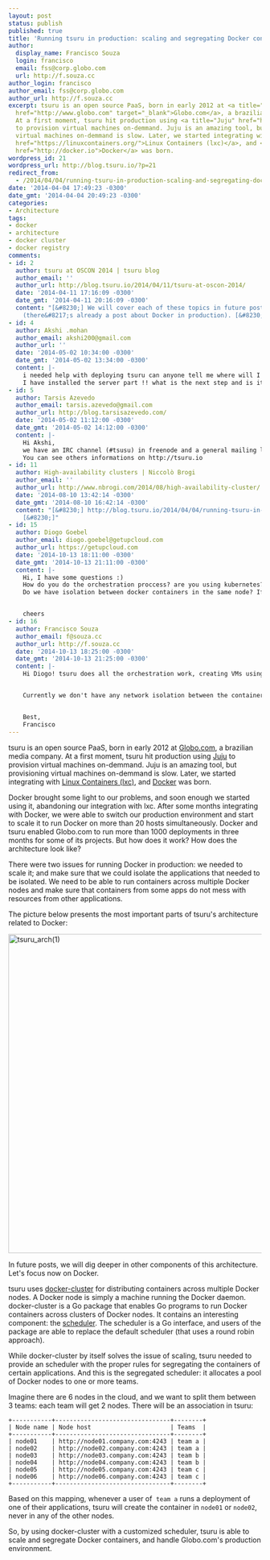 ```yaml
---
layout: post
status: publish
published: true
title: 'Running tsuru in production: scaling and segregating Docker containers'
author:
  display_name: Francisco Souza
  login: francisco
  email: fss@corp.globo.com
  url: http://f.souza.cc
author_login: francisco
author_email: fss@corp.globo.com
author_url: http://f.souza.cc
excerpt: tsuru is an open source PaaS, born in early 2012 at <a title="Globo.com"
  href="http://www.globo.com" target="_blank">Globo.com</a>, a brazilian media company.
  At a first moment, tsuru hit production using <a title="Juju" href="http://juju.ubuntu.com">Juju</a>
  to provision virtual machines on-demmand. Juju is an amazing tool, but provisioning
  virtual machines on-demmand is slow. Later, we started integrating with <a title="LXC"
  href="https://linuxcontainers.org/">Linux Containers (lxc)</a>, and <a title="Docker"
  href="http://docker.io">Docker</a> was born.
wordpress_id: 21
wordpress_url: http://blog.tsuru.io/?p=21
redirect_from:
  - /2014/04/04/running-tsuru-in-production-scaling-and-segregating-docker-containers/
date: '2014-04-04 17:49:23 -0300'
date_gmt: '2014-04-04 20:49:23 -0300'
categories:
- Architecture
tags:
- docker
- architecture
- docker cluster
- docker registry
comments:
- id: 2
  author: tsuru at OSCON 2014 | tsuru blog
  author_email: ''
  author_url: http://blog.tsuru.io/2014/04/11/tsuru-at-oscon-2014/
  date: '2014-04-11 17:16:09 -0300'
  date_gmt: '2014-04-11 20:16:09 -0300'
  content: "[&#8230;] We will cover each of these topics in future posts in this blog
    (there&#8217;s already a post about Docker in production). [&#8230;]"
- id: 4
  author: Akshi .mohan
  author_email: akshi200@gmail.com
  author_url: ''
  date: '2014-05-02 10:34:00 -0300'
  date_gmt: '2014-05-02 13:34:00 -0300'
  content: |-
    i needed help with deploying tsuru can anyone tell me where will I be able to contact ?? particular websie or email id??
    I have installed the server part !! what is the next step and is it right??
- id: 5
  author: Tarsis Azevedo
  author_email: tarsis.azevedo@gmail.com
  author_url: http://blog.tarsisazevedo.com/
  date: '2014-05-02 11:12:00 -0300'
  date_gmt: '2014-05-02 14:12:00 -0300'
  content: |-
    Hi Akshi,
    we have an IRC channel (#tsusu) in freenode and a general mailing list (https://groups.google.com/forum/?fromgroups#!forum/tsuru-users).
    You can see others informations on http://tsuru.io
- id: 11
  author: High-availability clusters | Niccolò Brogi
  author_email: ''
  author_url: http://www.nbrogi.com/2014/08/high-availability-cluster/
  date: '2014-08-10 13:42:14 -0300'
  date_gmt: '2014-08-10 16:42:14 -0300'
  content: "[&#8230;] http://blog.tsuru.io/2014/04/04/running-tsuru-in-production-scaling-and-segregating-docker-container&#8230;
    [&#8230;]"
- id: 15
  author: Diogo Goebel
  author_email: diogo.goebel@getupcloud.com
  author_url: https://getupcloud.com
  date: '2014-10-13 18:11:00 -0300'
  date_gmt: '2014-10-13 21:11:00 -0300'
  content: |-
    Hi, I have some questions :)
    How do you do the orchestration proccess? are you using kubernetes?
    Do we have isolation between docker containers in the same node? If yes, are you using SELinux or what else?


    cheers
- id: 16
  author: Francisco Souza
  author_email: f@souza.cc
  author_url: http://f.souza.cc
  date: '2014-10-13 18:25:00 -0300'
  date_gmt: '2014-10-13 21:25:00 -0300'
  content: |-
    Hi Diogo! tsuru does all the orchestration work, creating VMs using CloudStack or EC2 and running Docker container on them.


    Currently we don't have any network isolation between the containers in the same node. It's running just Docker, but we do plan to improve this setup in the future.


    Best,
    Francisco
---
```

<p>tsuru is an open source PaaS, born in early 2012 at <a title="Globo.com" href="http://www.globo.com" target="_blank">Globo.com</a>, a brazilian media company. At a first moment, tsuru hit production using <a title="Juju" href="http://juju.ubuntu.com">Juju</a> to provision virtual machines on-demmand. Juju is an amazing tool, but provisioning virtual machines on-demmand is slow. Later, we started integrating with <a title="LXC" href="https://linuxcontainers.org/">Linux Containers (lxc)</a>, and <a title="Docker" href="http://docker.io">Docker</a> was born.<a id="more"></a><a id="more-21"></a></p>
<p>Docker brought some light to our problems, and soon enough we started using it, abandoning our integration with lxc. After some months integrating with Docker, we were able to switch our production environment and start to scale it to run Docker on more than 20 hosts simultaneously. Docker and tsuru enabled Globo.com to run more than 1000 deployments in three months for some of its projects. But how does it work? How does the architecture look like?</p>
<p>There were two issues for running Docker in production: we needed to scale it; and make sure that we could isolate the applications that needed to be isolated. We need to be able to run containers across multiple Docker nodes and make sure that containers from some apps do not mess with resources from other applications.</p>
<p>The picture below presents the most important parts of tsuru's architecture related to Docker:</p>
<p><a href="http://tsurublog.s3.amazonaws.com/wp-content/uploads/2014/03/tsuru_arch1.png"><img class="alignnone  wp-image-23" alt="tsuru_arch(1)" src="http://tsurublog.s3.amazonaws.com/wp-content/uploads/2014/03/tsuru_arch1.png" width="637" height="634" /></a></p>
<p>In future posts, we will dig deeper in other components of this architecture. Let's focus now on Docker.</p>
<p>tsuru uses <a title="docker-cluster" href="https://github.com/tsuru/docker-cluster">docker-cluster</a> for distributing containers across multiple Docker nodes. A Docker node is simply a machine running the Docker daemon. docker-cluster is a Go package that enables Go programs to run Docker containers across clusters of Docker nodes. It contains an interesting component: the <a href="http://godoc.org/github.com/tsuru/docker-cluster/cluster#Scheduler">scheduler</a>. The scheduler is a Go interface, and users of the package are able to replace the default scheduler (that uses a round robin approach).</p>
<p>While docker-cluster by itself solves the issue of scaling, tsuru needed to provide an scheduler with the proper rules for segregating the containers of certain applications. And this is the segregated scheduler: it allocates a pool of Docker nodes to one or more teams.</p>
<p>Imagine there are 6 nodes in the cloud, and we want to split them between 3 teams: each team will get 2 nodes. There will be an association in tsuru:</p>
<pre><code>+-----------+--------------------------------+--------+
| Node name | Node host                      | Teams  |
+-----------+--------------------------------+--------+
| node01    | http://node01.company.com:4243 | team a |
| node02    | http://node02.company.com:4243 | team a |
| node03    | http://node03.company.com:4243 | team b |
| node04    | http://node04.company.com:4243 | team b |
| node05    | http://node05.company.com:4243 | team c |
| node06    | http://node06.company.com:4243 | team c |
+-----------+--------------------------------+--------+</code></pre>
<p>Based on this mapping, whenever a user of  <code>team a</code> runs a deployment of one of their applications, tsuru will create the container in <code>node01</code> or <code>node02</code>, never in any of the other nodes.</p>
<p>So, by using docker-cluster with a customized scheduler, tsuru is able to scale and segregate Docker containers, and handle Globo.com's production environment.</p>
